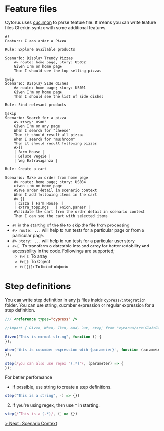 # Feature files

Cytorus uses [cucumon](https://github.com/NaturalIntelligence/cucumon/) to parse feature file. It means you can write feature files Gherkin syntax with some additional features.

```feature
#!
Feature: I can order a Pizza

Rule: Explore available products

Scenario: Display Trendy Pizzas
    #> route: home page; story: US002
    Given I'm on home page
    Then I should see the top selling pizzas

@wip
Scenario: Display Side dishes
    #> route: home page; story: US001
    Given I'm on home page
    Then I should see the list of side dishes

Rule: Find relevant products

@skip
Scenario: Search for a pizza
    #> story: US003
    Given I'm on any page
    When I search for "cheese"
    Then it should result all pizzas
    When I search for "mushroom"
    Then it should result following pizzas
    #>[]
    | Farm House |
    | Deluxe Veggie |
    | Veg Extravaganza |

Rule: Create a cart

Scenario: Make an order from home page
    #> route: home page; story: US004
    Given I'm on home page
    #Save order detail in scenario context
    When I add following items in the cart
    #> {}
    | pizza | Farm House  |
    | extra_toppings   | onion,paneer |
    #Validate the cart from the order detail in scenario context
    Then I can see the cart with selected items
```

* `#!` in the starting of the file to skip the file from processing
* `#> route: ...` will help to run tests for a particular page or from a particular page.
* `#> story: ...` will help to run tests for a particular user story
* `#>[]` To transform a datatable into and array for better redability and accessbility in the code. Followings are supported;
    * `#>[]`: To array
    * `#>[]`: To Object
    * `#>[{}]`: To list of objects


# Step definitions

You can write step definition in any js files inside `cypress/integration` folder. You can use string, cucmber expression or regular expression for a step definition.

```js
/// <reference types="cypress" />

//import { Given, When, Then, And, But, step} from "cytorus/src/Globals"

Given("This is normal string", function () {
});

When("This is cucumber expression with {parameter}", function (parameter){
});

step(/you can also use regex "(.*)"/, (parameter) => {
});
```

For better performance


* If possible, use string to create a step definitions.

```js
step("This is a string", () => {})
```

2. If you're using regex, then use `^` in starting.


```js
step(/^This is a (.*)/, () => {})
```


[> Next : Scenario Context](./3.Context.md)